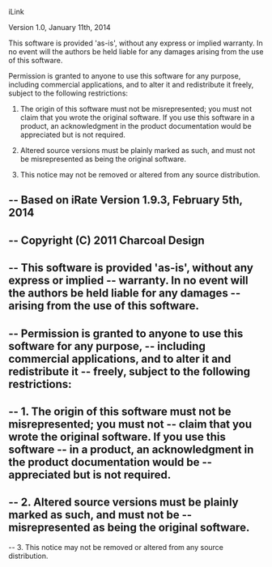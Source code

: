 iLink

Version 1.0, January 11th, 2014

This software is provided 'as-is', without any express or implied
warranty.  In no event will the authors be held liable for any damages
arising from the use of this software.

Permission is granted to anyone to use this software for any purpose,
including commercial applications, and to alter it and redistribute it
freely, subject to the following restrictions:

1. The origin of this software must not be misrepresented; you must not
   claim that you wrote the original software. If you use this software
   in a product, an acknowledgment in the product documentation would be
   appreciated but is not required.
   
2. Altered source versions must be plainly marked as such, and must not be
   misrepresented as being the original software.
   
3. This notice may not be removed or altered from any source distribution.


-- Based on iRate Version 1.9.3, February 5th, 2014
--
-- Copyright (C) 2011 Charcoal Design
--
-- This software is provided 'as-is', without any express or implied
-- warranty.  In no event will the authors be held liable for any damages
-- arising from the use of this software.
--
-- Permission is granted to anyone to use this software for any purpose,
-- including commercial applications, and to alter it and redistribute it
-- freely, subject to the following restrictions:
--
-- 1. The origin of this software must not be misrepresented; you must not
--    claim that you wrote the original software. If you use this software
--    in a product, an acknowledgment in the product documentation would be
--    appreciated but is not required.
-- 
-- 2. Altered source versions must be plainly marked as such, and must not be
--    misrepresented as being the original software.
--    
-- 3. This notice may not be removed or altered from any source distribution.
